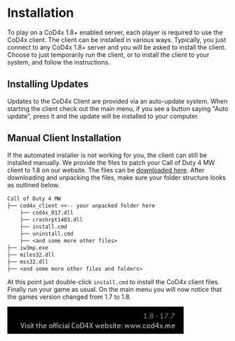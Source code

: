 # Installation

To play on a CoD4x 1.8+ enabled server, each player is required to use the CoD4x client. The client can be installed in various ways. Typically, you just connect to any CoD4x 1.8+ server and you will be asked to install the client. Choose to just temporarily run the client, or to install the client to your system, and follow the instructions.

## Installing Updates

Updates to the CoD4x Client are provided via an auto-update system. When starting the client check out the main menu, if you see a button saying "Auto update", press it and the update will be installed to your computer.

## Manual Client Installation

If the automated installer is not working for you, the client can still be installed manually. We provide the files to patch your Call of Duty 4 MW client to 1.8 on our website. The files can be [downloaded here](https://cod4x.me/downloads/cod4x_client.zip). After downloading and unpacking the files, make sure your folder structure looks as outlined below.

```
Call of Duty 4 MW
├── cod4x_client <<-- your unpacked folder here
    ├── cod4x_017.dll
    ├── crashrpt1403.dll
    ├── install.cmd   
    ├── uninstall.cmd
    ├── <and some more other files>
├── iw3mp.exe                     
├── miles32.dll
├── mss32.dll
├── <and some more other files and folders>
```

At this point just double-click `install.cmd` to install the CoD4x client files. Finally run your game as usual. On the main menu you will now notice that the games version changed from 1.7 to 1.8. 

![](/assets/cod4x-client-version.png)

